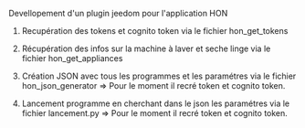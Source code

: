 Devellopement d'un plugin jeedom pour l'application HON


1) Recupération des tokens et cognito token via le fichier hon_get_tokens
2) Récupération des infos sur la machine à laver et seche linge via le fichier hon_get_appliances



5) Création JSON avec tous les programmes et les paramétres via le fichier hon_json_generator => Pour le moment il recré token et cognito token.
6) Lancement programme en cherchant dans le json les paramétres via le fichier lancement.py => Pour le moment il recré token et cognito token.
